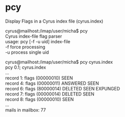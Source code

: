 pcy
===

Display Flags in a Cyrus index file (cyrus.index)


cyrus@mailhost:/imap/user/micha$ pcy <br>
Cyrus index-file flag parser<br>
usage: pcy [-f -u uid] index-file<br>
  -f force processing<br>
  -u process single uid<p>
  
  
  

cyrus@mailhost:/imap/user/micha$ pcy cyrus.index<br>
pcy 0.1; cyrus.index<br>
...<br>
record 1: flags (00000010) SEEN <br>
record 4: flags (00000011) ANSWERED SEEN <br>
record 6: flags (80000014) DELETED SEEN EXPUNGED <br>
record 7: flags (00000014) DELETED SEEN <br>
record 8: flags (00000010) SEEN <br>
...<br>
mails in mailbox: 77<br>
